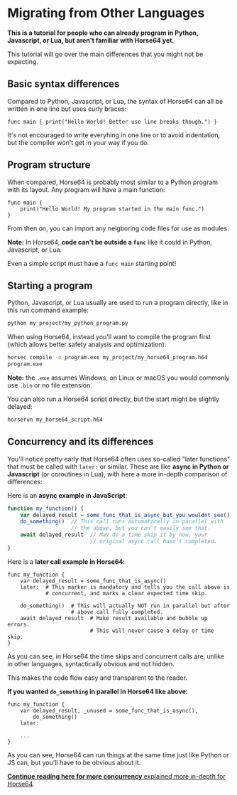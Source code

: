 
<!-- For license of this file, see LICENSE.md in the base dir. -->

Migrating from Other Languages
==============================

**This is a tutorial for people who can already program in
Python, Javascript, or Lua, but aren't familiar with Horse64 yet.**

This tutorial will go over the main differences that you might
not be expecting.


Basic syntax differences
------------------------

Compared to Python, Javascript, or Lua, the syntax of Horse64
can all be written in one line but uses curly braces:

  ```Horse64
  func main { print("Hello World! Better use line breaks though.") }
  ```

It's not encouraged to write everyhing in one line or to avoid
indentation, but the compiler won't get in your way if you do.


Program structure
-----------------

When compared, Horse64 is probably most similar to a Python
program with its layout. Any program will have a main function:

```Horse64
func main {
    print("Hello World! My program started in the main func.")
}
```

From then on, you can import any neigboring code files for
use as modules.

**Note:** In Horse64, **code can't be outside
a `func`** like it could in Python, Javascript, or Lua.

Even a simple script must have a `func main` starting point!


Starting a program
------------------

Python, Javascript, or Lua usually are used to run a program
directly, like in this run command example:

```bash
python my_project/my_python_program.py
```

When using Horse64, instead you'll want to compile the program
first (which allows better safety analysis and optimization):

```bash
horsec compile -o program.exe my_project/my_horse64_program.h64
program.exe
```

**Note:** the `.exe` assumes Windows, on Linux or macOS you
would commonly use `.bin` or no file extension.

You can also run a Horse64 script directly, but the start
might be slightly delayed:

```bash
horserun my_horse64_script.h64
```


Concurrency and its differences
-------------------------------

You'll notice pretty early that Horse64 often uses so-called
"later functions" that must be called with `later:` or similar.
These are like **async in Python or Javascript** (or coroutines
in Lua), with here a more in-depth comparison of differences:

Here is an **async example in JavaScript**:

```JavaScript
function my_function() {
    var delayed_result = some_func_that_is_async_but_you_wouldnt_see()
    do_something()  // This call runs automatically in parallel with
                    // the above, but you can't easily see that.
    await delayed_result  // May do a time skip if by now, your
                          // original async call hasn't completed.
}
```

Here is a **later call example in Horse64**:

```Horse64
func my_function {
    var delayed_result = some_func_that_is_async()
    later:  # This marker is mandatory and tells you the call above is
            # concurrent, and marks a clear expected time skip.

    do_something()  # This will actually NOT run in parallel but after
                    # above call fully completed.
    await delayed_result  # Make result available and bubble up errors.
                          # This will never cause a delay or time skip.
}
```

As you can see, in Horse64 the time skips and concurrent calls are,
unlike in other languages, syntactically obvious and not hidden.

This makes the code flow easy and transparent to the reader.

**If you wanted `do_something` in parallel in Horse64 like above**:

```Horse64
func my_function {
    var delayed_result, _unused = some_func_that_is_async(),
        do_something()
    later:

    ...
}
```

As you can see, Horse64 can run things at the same time just like
Python or JS can, but you'll have to be obvious about it.

[**Continue reading here for more concurrency** explained
more in-depth for Horse64](/docs/Concurrency.md).

